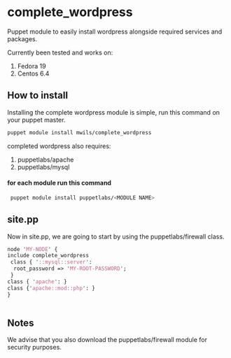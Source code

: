 complete_wordpress
==================

Puppet module to easily install wordpress alongside required services and packages.

Currently been tested and works on:
1. Fedora 19
2. Centos 6.4

How to install
------

Installing the complete wordpress module is simple, run this command on your puppet master.

 ```bash
 puppet module install mwils/complete_wordpress 
 ```
 
 completed wordpress also requires:
 1. puppetlabs/apache
 2. puppetlabs/mysql
 
#### for each module run this command
 
```bash
 puppet module install puppetlabs/<MODULE NAME> 
 ```
site.pp
------

Now in site.pp, we are going to start by using the puppetlabs/firewall class.

 ```perl
node 'MY-NODE' {
include complete_wordpress
  class { '::mysql::server':
   root_password => 'MY-ROOT-PASSWORD';
  }
 class { 'apache': }
 class {'apache::mod::php': }
 }
  
 ```
Notes
------
 We advise that you also download the puppetlabs/firewall module for security purposes.
